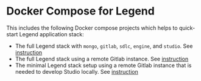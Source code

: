 # Docker Compose for Legend

This includes the following Docker compose projects which helps to quick-start Legend application stack:

- The full Legend stack with `mongo`, `gitlab`, `sdlc`, `engine`, and `studio`. See [instruction](legend/README.md)
- The full Legend stack using a remote Gitlab instance. See [instruction](legend-with-remote-gitlab/README.md)
- The minimal Legend stack setup using a remote Gitlab instance that is needed to develop Studio locally. See [instruction](legend-studio-dev/README.md)
